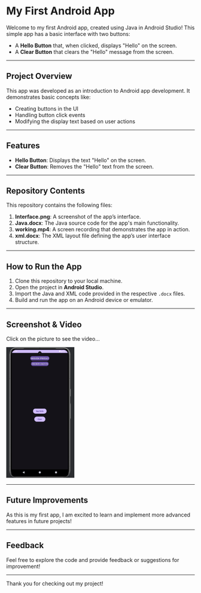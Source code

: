 # My First Android App

Welcome to my first Android app, created using Java in Android Studio! This simple app has a basic interface with two buttons:
- A **Hello Button** that, when clicked, displays "Hello" on the screen.
- A **Clear Button** that clears the "Hello" message from the screen.

---

## Project Overview

This app was developed as an introduction to Android app development. It demonstrates basic concepts like:
- Creating buttons in the UI
- Handling button click events
- Modifying the display text based on user actions

---

## Features

- **Hello Button**: Displays the text "Hello" on the screen.
- **Clear Button**: Removes the "Hello" text from the screen.

---

## Repository Contents

This repository contains the following files:

1. **Interface.png**: A screenshot of the app’s interface.
2. **Java.docx**: The Java source code for the app's main functionality.
3. **working.mp4**: A screen recording that demonstrates the app in action.
4. **xml.docx**: The XML layout file defining the app’s user interface structure.

---

## How to Run the App

1. Clone this repository to your local machine.
2. Open the project in **Android Studio**.
3. Import the Java and XML code provided in the respective `.docx` files.
4. Build and run the app on an Android device or emulator.

---

## Screenshot & Video

<!--![App Interface](Interface.png)-->

<!-- Here’s a [link to the video demonstration](https://drive.google.com/file/d/1lPc5pP2NPZK4c1_j8RJY0lU1oIgLwmJZ/view?usp=sharing) to see the app in action.-->
Click on the picture to see the video...
<!--[![Watch the video](Interface.png)](https://drive.google.com/file/d/1lPc5pP2NPZK4c1_j8RJY0lU1oIgLwmJZ/view?usp=sharing)-->

<a href="https://drive.google.com/file/d/1lPc5pP2NPZK4c1_j8RJY0lU1oIgLwmJZ/view?usp=sharing">
    <img src="Interface.png" alt="Watch the video" height="350">
</a>


---

## Future Improvements

As this is my first app, I am excited to learn and implement more advanced features in future projects!

---

## Feedback

Feel free to explore the code and provide feedback or suggestions for improvement!

---

Thank you for checking out my project!
